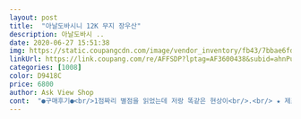 ```yaml
---
layout: post 
title:  "아날도바시니 12K 무지 장우산" 
description: 아날도바시 ..
date: 2020-06-27 15:51:38 
img: https://static.coupangcdn.com/image/vendor_inventory/fb43/7bbae6fd6582886d6be955a897c27b05fcab1c4074ecbb71302c6c976389.jpg 
linkUrl: https://link.coupang.com/re/AFFSDP?lptag=AF3600438&subid=ahnPublicAsk&pageKey=6397356&itemId=49230738&vendorItemId=3042370001&traceid=V0-113-1fe28f6adb5a4c5b 
categories: [1008] 
color: D9418C 
price: 6800 
author: Ask View Shop 
cont:  "●구매후기●<br/>1점짜리 별점을 읽었는데 저랑 똑같은 현상이<br/>.<br/> ★ 제조년월 : 2018년 7월<br/>가격이 싸면 질이 너무 안 좋고, 질이 좋으면 또 너무 비싸고 해서<br/>그냥 모든 제품이 그럴 수밖에 없어요<br/>너무 오래된거 아니라서 만족해요<br/>너무 크고 무거웠어서 약간 고민했는데<br/>다른분들 후기에 여자분들이 쓰기 좋을 크기라고 하셔서<br/>대도 튼튼하고 우산펼때 아주 시원하게 잘펴집니다.<br/>ㅋ<br/>리뷰중에는 우산 여러개샀는데 한개도 안 남았다는 분이 있는데<br/>문제있으면 추가 후기 올릴것같네요ㅎㅎ<br/>믿고 주문했는데 크기 너무 작지도 크지도 않고 적당하네요<br/>사용시간 : 단 3분<br/>사이즈도 보통남자체격도 무난히 쓸수있을 크기예요<br/>새 제품 보내주셔도 아마 굉장히 조심조심 써야할 것 같습니다<br/>색상은 화면만큼 선명하고 예뻐요ㅎ<br/>아직 비가 오지 않아서 써보지는 못했지만<br/>안 좋은 리뷰가 무엇들인지, 왜인지 꼼꼼히 살피셔야 해요<br/>여러분 리뷰를 읽을 때는 확실히 좋은 리뷰 보다는<br/>오프라인으로 우산을 살때는<br/>온라인으로 주문했어요ㅎㅎ<br/>왜냐면 그냥 알류미늄호일급이에요... <br/><br/>우산을 처음에 펴서 약 300m거리에 있는 카페를 갔습니다<br/>일단은 마음에 들고, 나중에 비오는날 써보고<br/>저도 이 우산사태를 겪고나서 이 우산 리뷰들의<br/>전에 온라인으로 주문한 우산이<br/>절대 과장이 아닙니다<br/>제 제품 문제가 아니에요<br/>제가 보기에는 남자분들이 쓰셔도 괜찮을 것 같아요<br/>지금이 2019년 3월이니 제조된지는 8개월?정도 된것같아요<br/>진짜 만에 하나<br/>철이 거의 알류미늄 호일이에요<br/>카페에 들어가서 우산을 접으려고 하니 바로 쩍 하고 갈라졌습니다<br/>판매자분께 문의 드렸더니<br/>퍼플,핑크,블랙 구매했어요<br/>펴보니 이쁘네요<br/>한두건이 아니시더라구요<br/>회수해가셨는데<br/>" 
---
```

